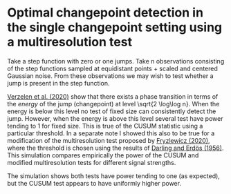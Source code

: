 # Optimal changepoint detection in the single changepoint setting using a multiresolution test

Take a step function with zero or one jumps. Take n observations consisting of the step functions sampled at equidistant points + scaled and centered Gaussian noise. From these observations we may wish to test whether a jump is present in the step function.

[Verzelen et al. (2020)](https://arxiv.org/abs/2010.11470) show that there exists a phase transition in terms of the *energy* of the jump (changepoint) at level \sqrt{2 \log\log n}. When the energy is below this level no test of fixed size can consistently detect the jump. However, when the energy is above this level several test have power tending to 1 for fixed size. This is true of the CUSUM statistic using a particular threshold. In a separate note I showed this also to be true for a modification of the multiresolution test proposed by [Fryzlewicz (2020)](https://stats.lse.ac.uk/fryzlewicz/nsp/nsp.pdf), where the threshold is chosen using the results of [Darling and Erdös (1956)](https://projecteuclid.org/journals/duke-mathematical-journal/volume-23/issue-1/A-limit-theorem-for-the-maximum-of-normalized-sums-of/10.1215/S0012-7094-56-02313-4.short). This simulation compares empirically the power of the CUSUM and modified multiresolution tests for different signal strengths.

The simulation shows both tests have power tending to one (as expected), but the CUSUM test appears to have uniformly higher power. 

